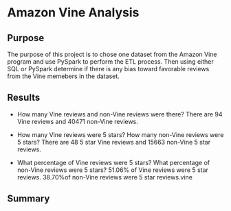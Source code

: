 # Amazon Vine Analysis

## Purpose

The purpose of this project is to chose one dataset from the Amazon Vine program and use PySpark to perform the ETL process. Then using either SQL or PySpark determine if there is any bias toward favorable reviews from the Vine memebers in the dataset. 

## Results

- How many Vine reviews and non-Vine reviews were there?
  There are 94 Vine reviews and 40471 non-Vine reviews.

- How many Vine reviews were 5 stars? How many non-Vine reviews were 5 stars?
  There are 48 5 star Vine reviews and 15663 non-Vine 5 star reviews.

- What percentage of Vine reviews were 5 stars? What percentage of non-Vine reviews were 5 stars?
  51.06% of Vine reviews were 5 star reviews. 38.70%of non-Vine reviews were 5 star reviews.vine  

## Summary
